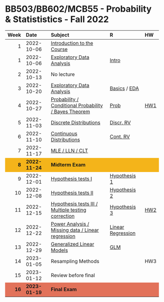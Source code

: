 BB503/BB602/MCB55 - Probability & Statististics - Fall 2022
================

<table>
<thead>
<tr>
<th style="text-align:right;">
Week
</th>
<th style="text-align:left;">
Date
</th>
<th style="text-align:left;">
Subject
</th>
<th style="text-align:left;">
R
</th>
<th style="text-align:left;">
HW
</th>
</tr>
</thead>
<tbody>
<tr>
<td style="text-align:right;">
1
</td>
<td style="text-align:left;">
2022-10-06
</td>
<td style="text-align:left;">
<a href="https://github.com/egeulgen/BB503_BB602_22_23/blob/main/lectures/0.intro.pdf" style="     ">Introduction
to the Course</a>
</td>
<td style="text-align:left;">
</td>
<td style="text-align:left;">
</td>
</tr>
<tr>
<td style="text-align:right;">
1
</td>
<td style="text-align:left;">
2022-10-06
</td>
<td style="text-align:left;">
<a href="https://github.com/egeulgen/BB503_BB602_22_23/blob/main/lectures/1.descriptive.pdf" style="     ">Exploratory
Data Analysis</a>
</td>
<td style="text-align:left;">
<a href="https://github.com/egeulgen/BB503_BB602_22_23/blob/main/scripts/1.intro.R" style="     ">Intro</a>
</td>
<td style="text-align:left;">
</td>
</tr>
<tr>
<td style="text-align:right;">
2
</td>
<td style="text-align:left;">
2022-10-13
</td>
<td style="text-align:left;">
No lecture
</td>
<td style="text-align:left;">
</td>
<td style="text-align:left;">
</td>
</tr>
<tr>
<td style="text-align:right;">
3
</td>
<td style="text-align:left;">
2022-10-20
</td>
<td style="text-align:left;">
<a href="https://github.com/egeulgen/BB503_BB602_22_23/blob/main/lectures/3.descriptive.pdf" style="     ">Exploratory
Data Analysis</a>
</td>
<td style="text-align:left;">
<a href="https://github.com/egeulgen/BB503_BB602_22_23/blob/main/scripts/3.1.basics.pdf" style="     ">Basics</a>
/
<a href="https://github.com/egeulgen/BB503_BB602_22_23/blob/main/scripts/3.2.EDA.pdf" style="     ">EDA</a>
</td>
<td style="text-align:left;">
</td>
</tr>
<tr>
<td style="text-align:right;">
4
</td>
<td style="text-align:left;">
2022-10-27
</td>
<td style="text-align:left;">
<a href="https://github.com/egeulgen/BB503_BB602_22_23/blob/main/lectures/4.probability.pdf" style="     ">Probability
/ Conditional Probability / Bayes Theorem</a>
</td>
<td style="text-align:left;">
<a href="https://github.com/egeulgen/BB503_BB602_22_23/blob/main/scripts/4.simulation.pdf" style="     ">Prob</a>
</td>
<td style="text-align:left;">
<a href="https://github.com/egeulgen/BB503_BB602_22_23/blob/main/Homeworks/HW1.pdf" style="     ">HW1</a>
</td>
</tr>
<tr>
<td style="text-align:right;">
5
</td>
<td style="text-align:left;">
2022-11-03
</td>
<td style="text-align:left;">
<a href="https://github.com/egeulgen/BB503_BB602_22_23/blob/main/lectures/5.discrete_distributions.pdf" style="     ">Discrete
Distributions</a>
</td>
<td style="text-align:left;">
<a href="https://github.com/egeulgen/BB503_BB602_22_23/blob/main/scripts/5.discrete_distr.pdf" style="     ">Discr.
RV</a>
</td>
<td style="text-align:left;">
</td>
</tr>
<tr>
<td style="text-align:right;">
6
</td>
<td style="text-align:left;">
2022-11-10
</td>
<td style="text-align:left;">
<a href="https://github.com/egeulgen/BB503_BB602_22_23/blob/main/lectures/6.continuous_distributions.pdf" style="     ">Continuous
Distributions</a>
</td>
<td style="text-align:left;">
<a href="https://github.com/egeulgen/BB503_BB602_22_23/blob/main/scripts/6.cont_distr.pdf" style="     ">Cont.
RV</a>
</td>
<td style="text-align:left;">
</td>
</tr>
<tr>
<td style="text-align:right;">
7
</td>
<td style="text-align:left;">
2022-11-17
</td>
<td style="text-align:left;">
<a href="https://github.com/egeulgen/BB503_BB602_22_23/blob/main/lectures/7.MLE_LLN_CLT.pdf" style="     ">MLE
/ LLN / CLT</a>
</td>
<td style="text-align:left;">
</td>
<td style="text-align:left;">
</td>
</tr>
<tr>
<td style="text-align:right;font-weight: bold;background-color: #F4B41A !important;">
8
</td>
<td style="text-align:left;font-weight: bold;background-color: #F4B41A !important;">
2022-11-24
</td>
<td style="text-align:left;font-weight: bold;background-color: #F4B41A !important;">
Midterm Exam
</td>
<td style="text-align:left;font-weight: bold;background-color: #F4B41A !important;">
</td>
<td style="text-align:left;font-weight: bold;background-color: #F4B41A !important;">
</td>
</tr>
<tr>
<td style="text-align:right;">
9
</td>
<td style="text-align:left;">
2022-12-01
</td>
<td style="text-align:left;">
<a href="https://github.com/egeulgen/BB503_BB602_22_23/blob/main/lectures/9.hypothesis.pdf" style="     ">Hypothesis
tests I</a>
</td>
<td style="text-align:left;">
<a href="https://github.com/egeulgen/BB503_BB602_22_23/blob/main/scripts/9.hypothesis_tests_1.pdf" style="     ">Hypothesis
1</a>
</td>
<td style="text-align:left;">
</td>
</tr>
<tr>
<td style="text-align:right;">
10
</td>
<td style="text-align:left;">
2022-12-08
</td>
<td style="text-align:left;">
<a href="https://github.com/egeulgen/BB503_BB602_22_23/blob/main/lectures/10.ANOVA_chi_squared.pdf" style="     ">Hypothesis
tests II</a>
</td>
<td style="text-align:left;">
<a href="https://github.com/egeulgen/BB503_BB602_22_23/blob/main/scripts/10.hypothesis_tests_2.pdf" style="     ">Hypothesis
2</a>
</td>
<td style="text-align:left;">
</td>
</tr>
<tr>
<td style="text-align:right;">
11
</td>
<td style="text-align:left;">
2022-12-15
</td>
<td style="text-align:left;">
<a href="https://github.com/egeulgen/BB503_BB602_22_23/blob/main/lectures/11.nonparametric_multiple_testing.pdf" style="     ">Hypothesis
tests III / Multiple testing correction</a>
</td>
<td style="text-align:left;">
<a href="https://github.com/egeulgen/BB503_BB602_22_23/blob/main/scripts/11.hypothesis_tests_3.pdf" style="     ">Hypothesis
3</a>
</td>
<td style="text-align:left;">
<a href="https://github.com/egeulgen/BB503_BB602_22_23/blob/main/Homeworks/HW2.pdf" style="     ">HW2</a>
</td>
</tr>
<tr>
<td style="text-align:right;">
12
</td>
<td style="text-align:left;">
2022-12-22
</td>
<td style="text-align:left;">
<a href="https://github.com/egeulgen/BB503_BB602_22_23/blob/main/lectures/12.Missing_power_linear_regression.pdf" style="     ">Power
Analysis / Missing data / Linear regression</a>
</td>
<td style="text-align:left;">
<a href="https://github.com/egeulgen/BB503_BB602_22_23/blob/main/scripts/12.linear_regression.pdf" style="     ">Linear
Regression</a>
</td>
<td style="text-align:left;">
</td>
</tr>
<tr>
<td style="text-align:right;">
13
</td>
<td style="text-align:left;">
2022-12-29
</td>
<td style="text-align:left;">
<a href="https://github.com/egeulgen/BB503_BB602_22_23/blob/main/lectures/13.glm.pdf" style="     ">Generalized
Linear Models</a>
</td>
<td style="text-align:left;">
<a href="https://github.com/egeulgen/BB503_BB602_22_23/blob/main/scripts/13.glm.pdf" style="     ">GLM</a>
</td>
<td style="text-align:left;">
</td>
</tr>
<tr>
<td style="text-align:right;">
14
</td>
<td style="text-align:left;">
2023-01-05
</td>
<td style="text-align:left;">
Resampling Methods
</td>
<td style="text-align:left;">
</td>
<td style="text-align:left;">
HW3
</td>
</tr>
<tr>
<td style="text-align:right;">
15
</td>
<td style="text-align:left;">
2023-01-12
</td>
<td style="text-align:left;">
Review before final
</td>
<td style="text-align:left;">
</td>
<td style="text-align:left;">
</td>
</tr>
<tr>
<td style="text-align:right;font-weight: bold;background-color: #E2725A !important;">
16
</td>
<td style="text-align:left;font-weight: bold;background-color: #E2725A !important;">
2023-01-19
</td>
<td style="text-align:left;font-weight: bold;background-color: #E2725A !important;">
Final Exam
</td>
<td style="text-align:left;font-weight: bold;background-color: #E2725A !important;">
</td>
<td style="text-align:left;font-weight: bold;background-color: #E2725A !important;">
</td>
</tr>
</tbody>
</table>
